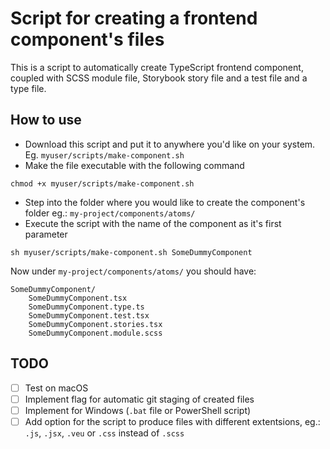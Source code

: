 # Script for creating a frontend component's files

This is a script to automatically create TypeScript frontend component, coupled with SCSS module file, Storybook story file and a test file and a type file.

## How to use

- Download this script and put it to anywhere you'd like on your system. Eg. `myuser/scripts/make-component.sh`
- Make the file executable with the following command
```
chmod +x myuser/scripts/make-component.sh
```
- Step into the folder where you would like to create the component's folder
eg.: `my-project/components/atoms/`
- Execute the script with the name of the component as it's first parameter
```
sh myuser/scripts/make-component.sh SomeDummyComponent
```

Now under `my-project/components/atoms/` you should have:
```
SomeDummyComponent/
    SomeDummyComponent.tsx
    SomeDummyComponent.type.ts
    SomeDummyComponent.test.tsx
    SomeDummyComponent.stories.tsx
    SomeDummyComponent.module.scss
```

## TODO

- [ ] Test on macOS
- [ ] Implement flag for automatic git staging of created files
- [ ] Implement for Windows (`.bat` file or PowerShell script)
- [ ] Add option for the script to produce files with different extentsions, eg.: `.js`, `.jsx`, `.veu` or `.css` instead of `.scss`